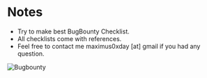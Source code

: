 # Notes

- Try to make best BugBounty Checklist.
- All checklists come with references.
- Feel free to contact me maximus0xday [at] gmail if you had any question.

![Bugbounty](https://user-images.githubusercontent.com/63053441/121687124-36bbf880-cad7-11eb-96cf-39ddb6e30895.jpg)
